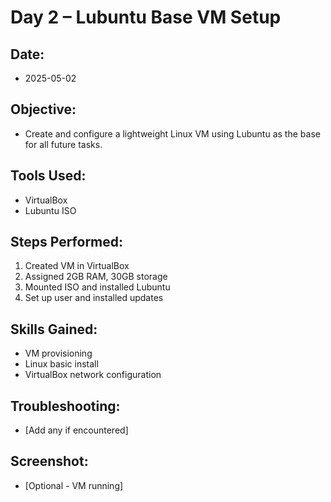 # Day 2 – Lubuntu Base VM Setup

## Date:
- 2025-05-02

## Objective:
- Create and configure a lightweight Linux VM using Lubuntu as the base for all future tasks.

## Tools Used:
- VirtualBox
- Lubuntu ISO

## Steps Performed:
1. Created VM in VirtualBox
2. Assigned 2GB RAM, 30GB storage
3. Mounted ISO and installed Lubuntu
4. Set up user and installed updates

## Skills Gained:
- VM provisioning
- Linux basic install
- VirtualBox network configuration

## Troubleshooting:
- [Add any if encountered]

## Screenshot:
- [Optional - VM running]
